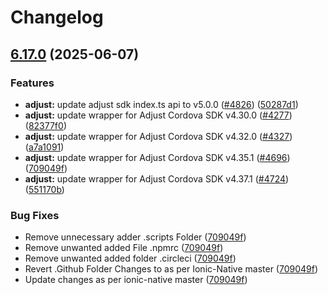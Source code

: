 # Changelog

## [6.17.0](https://github.com/danielsogl/awesome-cordova-plugins/compare/adjust-v6.16.0...adjust-v6.17.0) (2025-06-07)


### Features

* **adjust:** update adjust sdk index.ts api to v5.0.0 ([#4826](https://github.com/danielsogl/awesome-cordova-plugins/issues/4826)) ([50287d1](https://github.com/danielsogl/awesome-cordova-plugins/commit/50287d1f5a94b8e311f541040f3034568646b3b3))
* **adjust:** update wrapper for Adjust Cordova SDK v4.30.0 ([#4277](https://github.com/danielsogl/awesome-cordova-plugins/issues/4277)) ([82377f0](https://github.com/danielsogl/awesome-cordova-plugins/commit/82377f06330e8618e50a57004c9a79cafa66d972))
* **adjust:** update wrapper for Adjust Cordova SDK v4.32.0 ([#4327](https://github.com/danielsogl/awesome-cordova-plugins/issues/4327)) ([a7a1091](https://github.com/danielsogl/awesome-cordova-plugins/commit/a7a10913fcfc218dddd1b55b24aa797b47e3bf73))
* **adjust:** update wrapper for Adjust Cordova SDK v4.35.1 ([#4696](https://github.com/danielsogl/awesome-cordova-plugins/issues/4696)) ([709049f](https://github.com/danielsogl/awesome-cordova-plugins/commit/709049f2e77455723c62f248e327e37e2ca8ddb2))
* **adjust:** update wrapper for Adjust Cordova SDK v4.37.1 ([#4724](https://github.com/danielsogl/awesome-cordova-plugins/issues/4724)) ([551170b](https://github.com/danielsogl/awesome-cordova-plugins/commit/551170b8d7d47819b8742344d9f214318ae97562))


### Bug Fixes

* Remove unnecessary adder .scripts Folder ([709049f](https://github.com/danielsogl/awesome-cordova-plugins/commit/709049f2e77455723c62f248e327e37e2ca8ddb2))
* Remove unwanted added File .npmrc ([709049f](https://github.com/danielsogl/awesome-cordova-plugins/commit/709049f2e77455723c62f248e327e37e2ca8ddb2))
* Remove unwanted added folder .circleci ([709049f](https://github.com/danielsogl/awesome-cordova-plugins/commit/709049f2e77455723c62f248e327e37e2ca8ddb2))
* Revert .Github Folder Changes to as per Ionic-Native master ([709049f](https://github.com/danielsogl/awesome-cordova-plugins/commit/709049f2e77455723c62f248e327e37e2ca8ddb2))
* Update changes as per ionic-native master ([709049f](https://github.com/danielsogl/awesome-cordova-plugins/commit/709049f2e77455723c62f248e327e37e2ca8ddb2))
